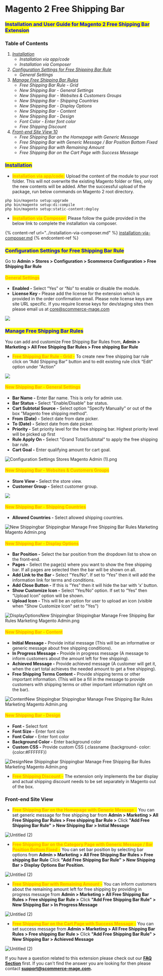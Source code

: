 # Magento 2 Free Shipping Bar

### <mark style="color:blue;">Installation and User Guide for Magento 2 Free Shipping Bar Extension</mark>

### Table of Contents

1. [_Installation_ ](magento-2-free-shipping-bar.md#\_bookmark0)
   * _Installation via app/code_&#x20;
   * _Installation via Composer_
2. [_Configuration Settings for Free Shipping Bar Rule_ ](magento-2-free-shipping-bar.md#\_bookmark3)
   * _General Settings_&#x20;
3. [_Manage Free Shipping Bar Rules_ ](magento-2-free-shipping-bar.md#\_bookmark5)
   * _Free Shipping Bar Rule - Grid_&#x20;
   * _New Shipping Bar - General Settings_&#x20;
   * _New Shipping Bar - Websites & Customers Groups_&#x20;
   * _New Shipping Bar - Shipping Countries_&#x20;
   * _New Shipping Bar - Display Options_&#x20;
   * _New Shipping Bar - Content_&#x20;
   * _New Shipping Bar - Design_&#x20;
   * _Font Color - Enter font color_&#x20;
   * _Free Shipping Discount_&#x20;
4. [_Front-end Site View 10_](magento-2-free-shipping-bar.md#\_bookmark15)
   * _Free Shipping Bar on the Homepage with Generic Message_&#x20;
   * _Free Shipping Bar with Generic Message / Bar Position Bottom Fixed_&#x20;
   * _Free Shipping Bar with Remaining Amount_&#x20;
   * _Free Shipping Bar on the Cart Page with Success Message_&#x20;

### <mark style="color:blue;">Installation</mark> <a href="#_bookmark0" id="_bookmark0"></a>

* <mark style="color:orange;">**Installation via app/code:**</mark> Upload the content of the module to your root folder. This will not overwrite the existing Magento folder or files, only the new contents will be added. After the successful upload of the package, run below commands on Magento 2 root directory.

```
php bin/magento setup:upgrade
php bin/magento setup:di:compile
php bin/magento setup:static-content:deploy
```

* <mark style="color:orange;">**Installation via Composer:**</mark> Please follow the guide provided in the below link to complete the installation via composer.

{% content-ref url="../installation-via-composer.md" %}
[installation-via-composer.md](../installation-via-composer.md)
{% endcontent-ref %}

### <mark style="color:blue;">Configuration Settings for Free Shipping Bar Rule</mark> <a href="#_bookmark3" id="_bookmark3"></a>

Go to **Admin > Stores > Configuration > Scommerce Configuration > Free Shipping Bar Rule**

#### <mark style="color:orange;">General Settings</mark> <a href="#_bookmark4" id="_bookmark4"></a>

* **Enabled -** Select “Yes” or “No” to enable or disable the module.
* **License Key -** Please add the license for the extension which is provided in the order confirmation email. Please note license keys are site URL specific. If you require license keys for dev/staging sites then please email us at [core@scommerce-mage.com](mailto:core@scommerce-mage.com)

![](../../.gitbook/assets/general\_freeshipping.png)

### <mark style="color:blue;">Manage Free Shipping Bar Rules</mark> <a href="#_bookmark5" id="_bookmark5"></a>

You can add and customize Free Shipping Bar Rules from, **Admin > Marketing > All Free Shipping Bar Rules > Free shipping Bar Rule**

* <mark style="color:orange;">**Free Shipping Bar Rule - Grid -**</mark> To create new free shipping bar rule click on “Add Shipping Bar” button and to edit existing rule click “Edit” option under "Action"

![](../../.gitbook/assets/fresshippingrid.jpg)

#### <mark style="color:orange;">New Shipping Bar - General Settings</mark> <a href="#_bookmark7" id="_bookmark7"></a>

* **Bar Name -** Enter Bar name. This is only for admin use.
* **Bar Status -** Select "Enable/Disable" bar status.
* **Cart Subtotal Source -** Select option "Specify Manually" or out of the box "Magento free shipping method".
* **From (Date) -** Select date from date picker.
* **To (Date) -** Select date from date picker.
* **Priority -** Set priority level for the free shipping bar. Highest priority level will be picked up first
* **Rule Apply On -** Select "Grand Total/Subtotal" to apply the free shipping bar rule.
* **Cart Goal -** Enter qualifying amount for cart goal.

![Configuration   Settings   Stores   Magento Admin (1).png](<../../.gitbook/assets/3 (75)>)

#### <mark style="color:orange;">New Shipping Bar - Websites & Customers Groups</mark> <a href="#_bookmark8" id="_bookmark8"></a>

* **Store View -** Select the store view.
* **Customer Group -** Select customer group.

![](../../.gitbook/assets/newshipping\_customergroup.jpg)

#### <mark style="color:orange;">New Shipping Bar - Shipping Countries</mark> <a href="#_bookmark9" id="_bookmark9"></a>

* **Allowed Countries -** Select allowed shipping countries.

![New Shippingbar   Shippingbar   Manage Free Shipping Bar Rules   Marketing   Magento Admin.png](<../../.gitbook/assets/5 (68)>)

#### <mark style="color:orange;">New Shipping Bar - Display Options</mark> <a href="#_bookmark10" id="_bookmark10"></a>

* **Bar Position -** Select the bar position from the dropdown list to show on the front-end.
* **Pages -** Select the page(s) where you want to show the free shipping bar. If all pages are selected then the bar will be shown on all.
* **Add Link to the Bar -** Select "Yes/No". If set to “Yes” then it will add the information link for terms and conditions.
* **Add Close Button -** If this is “Yes” then it will hide the bar with ‘x’ button.
* **Show Customize Icon -** Select “Yes/No” option. If set to “Yes” then “Upload Icon” option will be shown.
* **Upload Icon -** This will be an option for user to upload an icon (visible when "Show Customize Icon" set to "Yes")

![DisplayOptionsNew Shippingbar   Shippingbar   Manage Free Shipping Bar Rules   Marketing   Magento Admin.png](<../../.gitbook/assets/6 (56)>)

#### <mark style="color:orange;">New Shipping Bar - Content</mark> <a href="#_bookmark11" id="_bookmark11"></a>

* **Initial Message -** Provide initial message (This will be an informative or generic message about free shipping conditions).
* **In Progress Message -** Provide in progress message (A message to inform customers about the amount left for free shipping).
* **Achieved Message -** Provide achieved message (A customer will get it, when the cart total achieves the needed amount to get a free shipping).
* **Free Shipping Terms Content -** Provide shipping terms or other important information. (This will be a fill in the message to provide customers with shipping terms or other important information right on the bar).

![ContentNew Shippingbar   Shippingbar   Manage Free Shipping Bar Rules   Marketing   Magento Admin.png](<../../.gitbook/assets/7 (4)>)

#### <mark style="color:orange;">New Shipping Bar - Design</mark> <a href="#_bookmark12" id="_bookmark12"></a>

* **Font -** Select font
* **Font Size -** Enter font size
* **Font Color -** Enter font color
* **Background Color -** Enter background color
* **Custom CSS -** Provide custom CSS (.classname {background- color:{color:#FFFFFF})

![DesignNew Shippingbar   Shippingbar   Manage Free Shipping Bar Rules   Marketing   Magento Admin.png](<../../.gitbook/assets/8 (47)>)

* <mark style="color:orange;">**Free Shipping Discount -**</mark> The extension only implements the bar display and actual shipping discount needs to be set separately in Magento out of the box.

### Front-end Site View <a href="#_bookmark15" id="_bookmark15"></a>

* <mark style="color:orange;">**Free Shipping Bar on the Homepage with Generic Message -**</mark> You can set generic message for free shipping bar from **Admin > Marketing > All Free Shipping Bar Rules > Free shipping Bar Rule >** Click **"Add Free Shipping Bar Rule" > New Shipping Bar > Initial Message**

![Untitled (2)](<../../.gitbook/assets/9 (27)>)

* <mark style="color:orange;">**Free Shipping Bar on the Category Page with Generic Message / Bar Position Bottom Fixed -**</mark> You can set bar position by selecting bar options from **Admin > Marketing > All Free Shipping Bar Rules > Free shipping Bar Rule** Click **"Add Free Shipping Bar Rule" > New Shipping Bar > Display Options Bar Position.**

![Untitled (2)](<../../.gitbook/assets/10 (2)>)

* <mark style="color:orange;">**Free Shipping Bar with Remaining Amount -**</mark> You can inform customers about the remaining amount left for free shipping by providing in progress message from **Admin > Marketing > All Free Shipping Bar Rules > Free shipping Bar Rule >** Click **"Add Free Shipping Bar Rule" > New Shipping Bar > In Progress Message**

![Untitled (2)](<../../.gitbook/assets/11 (31)>)

* <mark style="color:orange;">**Free Shipping Bar on the Cart Page with Success Message -**</mark> You can set success message from **Admin > Marketing > All Free Shipping Bar Rules > Free shipping Bar Rule >** Click **"Add Free Shipping Bar Rule" > New Shipping Bar > Achieved Message**

![Untitled (2)](<../../.gitbook/assets/12 (4)>)

If you have a question related to this extension please check out our [**FAQ Section**](https://www.scommerce-mage.com/magento-2-free-shipping-bar.html#faq) first. If you can't find the answer you are looking for then please contact [**support@scommerce-mage.com**](mailto:core@scommerce-mage.com)**.**
